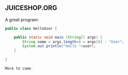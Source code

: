 ## JUICESHOP.ORG

A great program:

```java
public class HelloUser {

    public static void main (String[] args) {
        String name = args.length>0 = args[0] : "User";
        System.out.println("Hallo "+user);
    ]
    
}

More to come.
